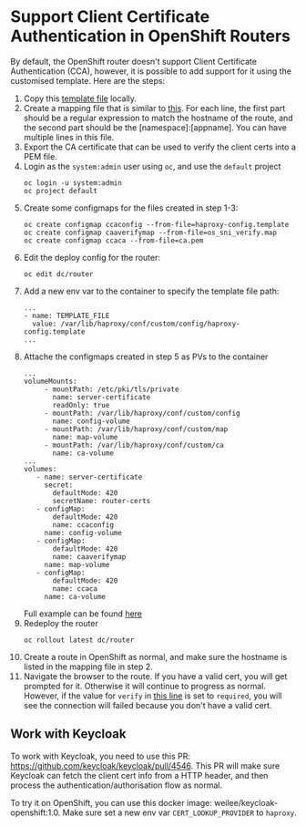 # Support Client Certificate Authentication in OpenShift Routers

By default, the OpenShift router doesn't support Client Certificate Authentication (CCA), however, it is possible to add support for it using the customised template. Here are the steps:

1. Copy this [template file](https://gist.github.com/wei-lee/1dc94ec67fa2a30115a416614dcce750) locally.
2. Create a mapping file that is similar to [this](https://gist.github.com/wei-lee/756e6afcb4f3778df016d6c56e81206f). For each line, the first part should be a regular expression to match the hostname of the route, and the second part should be the [namespace]:[appname]. You can have multiple lines in this file.
3. Export the CA certificate that can be used to verify the client certs into a PEM file.
4. Login as the `system:admin` user using `oc`, and use the `default` project
    ```
    oc login -u system:admin
    oc project default
    ```
5. Create some configmaps for the files created in step 1-3:
    ```
    oc create configmap ccaconfig --from-file=haproxy-config.template
    oc create configmap caaverifymap --from-file=os_sni_verify.map
    oc create configmap ccaca --from-file=ca.pem
    ```
6. Edit the deploy config for the router:
    ```
    oc edit dc/router
    ```
7. Add a new env var to the container to specify the template file path:
    ```
    ...
    - name: TEMPLATE_FILE
      value: /var/lib/haproxy/conf/custom/config/haproxy-config.template
    ...
    ```
8. Attache the configmaps created in step 5 as PVs to the container
    ```
    ...
    volumeMounts:
         - mountPath: /etc/pki/tls/private
           name: server-certificate
           readOnly: true
         - mountPath: /var/lib/haproxy/conf/custom/config
           name: config-volume
         - mountPath: /var/lib/haproxy/conf/custom/map
           name: map-volume
         - mountPath: /var/lib/haproxy/conf/custom/ca
           name: ca-volume
    ...
    volumes:
       - name: server-certificate
         secret:
           defaultMode: 420
           secretName: router-certs
       - configMap:
           defaultMode: 420
           name: ccaconfig
         name: config-volume
       - configMap:
           defaultMode: 420
           name: caaverifymap
         name: map-volume
       - configMap:
           defaultMode: 420
           name: ccaca
         name: ca-volume
    ```
    Full example can be found [here](https://gist.github.com/wei-lee/2143bb6d81a35f78c395f58e0e917aa1)
9. Redeploy the router
    ```
    oc rollout latest dc/router
    ```
10. Create a route in OpenShift as normal, and make sure the hostname is listed in the mapping file in step 2.
11. Navigate the browser to the route. If you have a valid cert, you will get prompted for it. Otherwise it will continue to progress as normal. However, if the value for `verify` in [this line](https://gist.github.com/wei-lee/1dc94ec67fa2a30115a416614dcce750#file-haproxy-config-template-L262) is set to `required`, you will see the connection will failed because you don't have a valid cert.

## Work with Keycloak

To work with Keycloak, you need to use this PR: https://github.com/keycloak/keycloak/pull/4546. This PR will make sure Keycloak can fetch the client cert info from a HTTP header, and then process the authentication/authorisation flow as normal.

To try it on OpenShift, you can use this docker image: weilee/keycloak-openshift:1.0. Make sure set a new env var `CERT_LOOKUP_PROVIDER` to `haproxy`.


